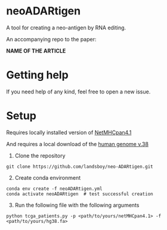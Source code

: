 # neoADARtigen
A tool for creating a neo-antigen by RNA editing.

An accompanying repo to the paper:

****NAME OF THE ARTICLE****

# Getting help
If you need help of any kind, feel free to open a new issue.

# Setup
Requires locally installed version of [NetMHCpan4.1](https://services.healthtech.dtu.dk/cgi-bin/sw_request?software=netMHCpan&version=4.1&packageversion=4.1b&platform=Linux)

And requires a local download of the [human genome v.38](https://hgdownload.soe.ucsc.edu/goldenPath/hg38/bigZips/)
 
1. Clone the repository
```
git clone https://github.com/landsboy/neo-ADARtigen.git
```

2. Create conda environment
```
conda env create -f neoADARtigen.yml
conda activate neoADARtigen  # test successful creation
```
3. Run the following file with the following arguments
```
python tcga_patients.py -p <path/to/yours/netMHCpan4.1> -f <path/to/yours/hg38.fa>
```
